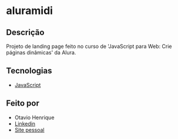 # aluramidi

## Descrição

Projeto de landing page feito no curso de 'JavaScript para Web: Crie páginas dinâmicas' da Alura.

## Tecnologias

- [JavaScript](https://developer.mozilla.org/pt-BR/docs/Web/JavaScript)

## Feito por

- Otavio Henrique
- [Linkedin](https://www.linkedin.com/in/otavio-henrique-de-lima-e-silva-94076ba1/)
- [Site pessoal](https://otaviohls.vercel.app/)
